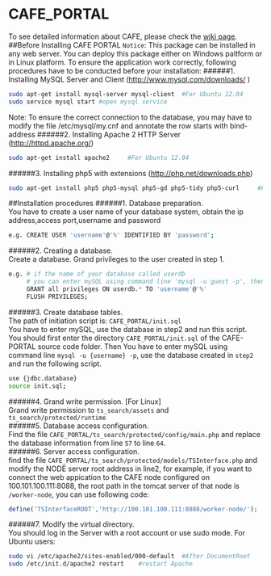 # CAFE_PORTAL
To see detailed information about CAFE, please check the [wiki page](https://github.com/THU-EarthInformationScienceLab/CAFE_NODE/wiki).
##Before Installing CAFE PORTAL
`Notice`: This package can be installed in any web server. You can deploy this package either on Windows paltform or in Linux platform. To ensure the application work correctly, following procedures have to be conducted before your installation:
######1.	Installing MySQL Server and Client (http://www.mysql.com/downloads/ )     
```Bash 
sudo apt-get install mysql-server mysql-client  #For Ubuntu 12.04
sudo service mysql start #open mysql service
``` 
Note: To ensure the correct connection to the database, you may have to modify the file /etc/mysql/my.cnf and annotate the row starts with bind-address
######2.	Installing Apache 2 HTTP Server (http://httpd.apache.org/)   
```Bash 
sudo apt-get install apache2     #For Ubuntu 12.04
``` 
######3.	Installing php5 with extensions (http://php.net/downloads.php)
```Bash 
sudo apt-get install php5 php5-mysql php5-gd php5-tidy php5-curl     #For Ubuntu 12.04
``` 
##Installation procedures
######1.	Database preparation.     
You have to create a user name of your database system, obtain the ip address,access port,username and password
```Bash 
e.g. CREATE USER 'username'@'%' IDENTIFIED BY 'password'; 
```
######2.	Creating a database.      
Create a database. Grand privileges to the user created in step 1.  
```Bash 
e.g. # if the name of your database called userdb
     # you can enter mySQL using command line 'mysql -u guest -p', then use following codes.
     GRANT all privileges ON userdb.* TO 'username'@'%'
     FLUSH PRIVILEGES;
```
######3.	Create database tables.      
The path of initiation script is: `CAFE_PORTAL/init.sql`     
You have to enter mySQL, use the database in step2 and run this script.      
You should first enter the directory `CAFE_PORTAL/init.sql` of the CAFE-PORTAL source code folder.
Then You have to enter mySQL using command line `mysql -u {username} -p`, use the database created in `step2` and run the following script.
```Bash 
use {jdbc.database}
source init.sql;
``` 
######4.	Grand write permission. [For Linux]     
Grand write permission to `ts_search/assets` and `ts_search/protected/runtime`       
######5. Database access configuration.     
Find the file `CAFE_PORTAL/ts_search/protected/config/main.php` and replace the database information from line `57` to line `64`.     
######6. Server access configuration.       
find the file `CAFE_PORTAL/ts_search/protected/models/TSInterface.php` and modify the NODE server root address in line2, for example, if you want to connect the web appication to the CAFE node configured on 100.101.100.111:8088, the root path in the tomcat server of that node is  `/worker-node`, you can use following code:
```php
define('TSInterfaceROOT','http://100.101.100.111:8088/worker-node/');   
``` 
######7. Modify the virtual directory.     
You should log in the Server with a root account or use sudo mode.  For Ubuntu users:
```Bash 
sudo vi /etc/apache2/sites-enabled/000-default  #After DocumentRoot
sudo /etc/init.d/apache2 restart    #restart Apache
``` 

